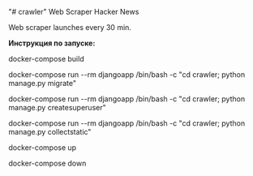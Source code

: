 "# crawler" 
Web Scraper Hacker News

Web scraper launches every 30 min.

**Инструкция по запуске:**

docker-compose build

docker-compose run --rm djangoapp /bin/bash -c "cd crawler; python manage.py migrate"

docker-compose run --rm djangoapp /bin/bash -c "cd crawler; python manage.py createsuperuser"

docker-compose run --rm djangoapp /bin/bash -c "cd crawler; python manage.py collectstatic"

docker-compose up

docker-compose down

